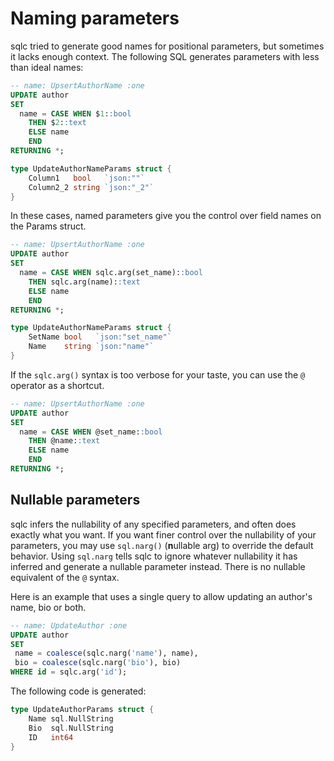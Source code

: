 # Naming parameters

sqlc tried to generate good names for positional parameters, but sometimes it
lacks enough context. The following SQL generates parameters with less than
ideal names:

```sql
-- name: UpsertAuthorName :one
UPDATE author
SET
  name = CASE WHEN $1::bool
    THEN $2::text
    ELSE name
    END
RETURNING *;
```

```go
type UpdateAuthorNameParams struct {
	Column1   bool   `json:""`
	Column2_2 string `json:"_2"`
}
```

In these cases, named parameters give you the control over field names on the
Params struct.

```sql
-- name: UpsertAuthorName :one
UPDATE author
SET
  name = CASE WHEN sqlc.arg(set_name)::bool
    THEN sqlc.arg(name)::text
    ELSE name
    END
RETURNING *;
```

```go
type UpdateAuthorNameParams struct {
	SetName bool   `json:"set_name"`
	Name    string `json:"name"`
}
```

If the `sqlc.arg()` syntax is too verbose for your taste, you can use the `@`
operator as a shortcut.

```sql
-- name: UpsertAuthorName :one
UPDATE author
SET
  name = CASE WHEN @set_name::bool
    THEN @name::text
    ELSE name
    END
RETURNING *;
```

## Nullable parameters

sqlc infers the nullability of any specified parameters, and often does exactly
what you want. If you want finer control over the nullability of your
parameters, you may use `sql.narg()` (**n**ullable arg) to override the default
behavior. Using `sql.narg` tells sqlc to ignore whatever nullability it has
inferred and generate a nullable parameter instead. There is no nullable
equivalent of the `@` syntax.

Here is an example that uses a single query to allow updating an author's
name, bio or both.

```sql
-- name: UpdateAuthor :one
UPDATE author
SET
 name = coalesce(sqlc.narg('name'), name),
 bio = coalesce(sqlc.narg('bio'), bio)
WHERE id = sqlc.arg('id');
```

The following code is generated:

```go
type UpdateAuthorParams struct {
	Name sql.NullString
	Bio  sql.NullString
	ID   int64
}
```
